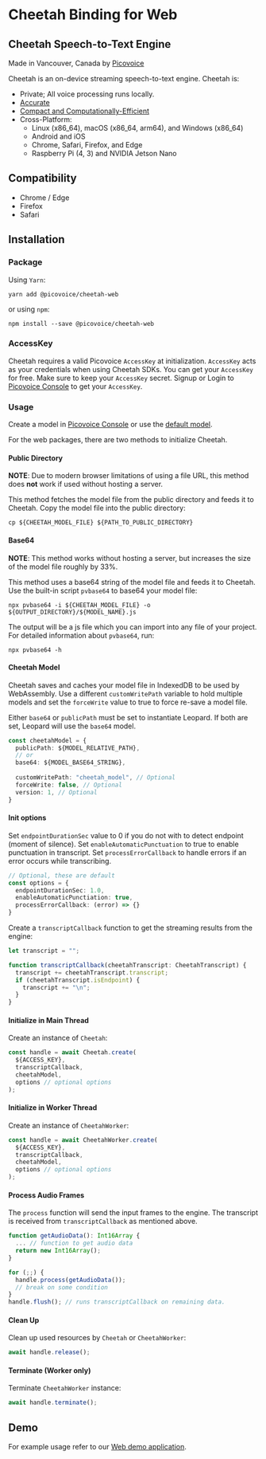 # Cheetah Binding for Web

## Cheetah Speech-to-Text Engine

Made in Vancouver, Canada by [Picovoice](https://picovoice.ai)

Cheetah is an on-device streaming speech-to-text engine. Cheetah is:

- Private; All voice processing runs locally.
- [Accurate](https://picovoice.ai/docs/benchmark/stt/)
- [Compact and Computationally-Efficient](https://github.com/Picovoice/speech-to-text-benchmark#rtf)
- Cross-Platform:
    - Linux (x86_64), macOS (x86_64, arm64), and Windows (x86_64)
    - Android and iOS
    - Chrome, Safari, Firefox, and Edge
    - Raspberry Pi (4, 3) and NVIDIA Jetson Nano

## Compatibility

- Chrome / Edge
- Firefox
- Safari

## Installation

### Package

Using `Yarn`:

```console
yarn add @picovoice/cheetah-web
```

or using `npm`:

```console
npm install --save @picovoice/cheetah-web
```

### AccessKey

Cheetah requires a valid Picovoice `AccessKey` at initialization. `AccessKey` acts as your credentials when using Cheetah SDKs.
You can get your `AccessKey` for free. Make sure to keep your `AccessKey` secret.
Signup or Login to [Picovoice Console](https://console.picovoice.ai/) to get your `AccessKey`.

### Usage

Create a model in [Picovoice Console](https://console.picovoice.ai/) or use the [default model](https://github.com/Picovoice/cheetah/tree/master/lib/common).

For the web packages, there are two methods to initialize Cheetah.

#### Public Directory

**NOTE**: Due to modern browser limitations of using a file URL, this method does __not__ work if used without hosting a server.

This method fetches the model file from the public directory and feeds it to Cheetah. Copy the model file into the public directory:

```console
cp ${CHEETAH_MODEL_FILE} ${PATH_TO_PUBLIC_DIRECTORY}
```

#### Base64

**NOTE**: This method works without hosting a server, but increases the size of the model file roughly by 33%.

This method uses a base64 string of the model file and feeds it to Cheetah. Use the built-in script `pvbase64` to
base64 your model file:

```console
npx pvbase64 -i ${CHEETAH_MODEL_FILE} -o ${OUTPUT_DIRECTORY}/${MODEL_NAME}.js
```

The output will be a js file which you can import into any file of your project. For detailed information about `pvbase64`,
run:

```console
npx pvbase64 -h
```

#### Cheetah Model

Cheetah saves and caches your model file in IndexedDB to be used by WebAssembly. Use a different `customWritePath` variable
to hold multiple models and set the `forceWrite` value to true to force re-save a model file.

Either `base64` or `publicPath` must be set to instantiate Leopard. If both are set, Leopard will use the `base64` model.

```typescript
const cheetahModel = {
  publicPath: ${MODEL_RELATIVE_PATH},
  // or
  base64: ${MODEL_BASE64_STRING},
  
  customWritePath: "cheetah_model", // Optional
  forceWrite: false, // Optional
  version: 1, // Optional
}
```

#### Init options

Set `endpointDurationSec` value to 0 if you do not with to detect endpoint (moment of silence). Set `enableAutomaticPunctuation` to
true to enable  punctuation in transcript. Set `processErrorCallback` to handle errors if an error occurs while transcribing.

```typescript
// Optional, these are default
const options = {
  endpointDurationSec: 1.0,
  enableAutomaticPunctiation: true,
  processErrorCallback: (error) => {}
}
```

Create a `transcriptCallback` function to get the streaming results
from the engine:

```typescript
let transcript = "";

function transcriptCallback(cheetahTranscript: CheetahTranscript) {
  transcript += cheetahTranscript.transcript;
  if (cheetahTranscript.isEndpoint) {
    transcript += "\n";
  }
}
```

#### Initialize in Main Thread

Create an instance of `Cheetah`:

```typescript
const handle = await Cheetah.create(
  ${ACCESS_KEY},
  transcriptCallback,
  cheetahModel,
  options // optional options
);
```

#### Initialize in Worker Thread

Create an instance of `CheetahWorker`:

```typescript
const handle = await CheetahWorker.create(
  ${ACCESS_KEY},
  transcriptCallback,
  cheetahModel,
  options // optional options
);
```

#### Process Audio Frames

The `process` function will send the input frames to the engine.
The transcript is received from `transcriptCallback` as mentioned above.

```typescript
function getAudioData(): Int16Array {
  ... // function to get audio data
  return new Int16Array();
}

for (;;) {
  handle.process(getAudioData());
  // break on some condition
}
handle.flush(); // runs transcriptCallback on remaining data.
```

#### Clean Up

Clean up used resources by `Cheetah` or `CheetahWorker`:

```typescript
await handle.release();
```

#### Terminate (Worker only)

Terminate `CheetahWorker` instance:

```typescript
await handle.terminate();
```

## Demo

For example usage refer to our [Web demo application](https://github.com/Picovoice/cheetah/tree/master/demo/web).
